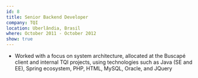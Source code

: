 ```yaml
---
id: 8
title: Senior Backend Developer
company: TQI
location: Uberlândia, Brasil
where: October 2011 - October 2012
show: true
---
```

- Worked with a focus on system architecture, allocated at the Buscapé client and internal TQI projects, using technologies such as Java (SE and EE), Spring ecosystem, PHP, HTML, MySQL, Oracle, and JQuery